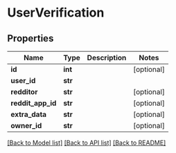 # UserVerification

## Properties
Name | Type | Description | Notes
------------ | ------------- | ------------- | -------------
**id** | **int** |  | [optional] 
**user_id** | **str** |  | 
**redditor** | **str** |  | [optional] 
**reddit_app_id** | **str** |  | [optional] 
**extra_data** | **str** |  | [optional] 
**owner_id** | **str** |  | [optional] 

[[Back to Model list]](../README.md#documentation-for-models) [[Back to API list]](../README.md#documentation-for-api-endpoints) [[Back to README]](../README.md)


